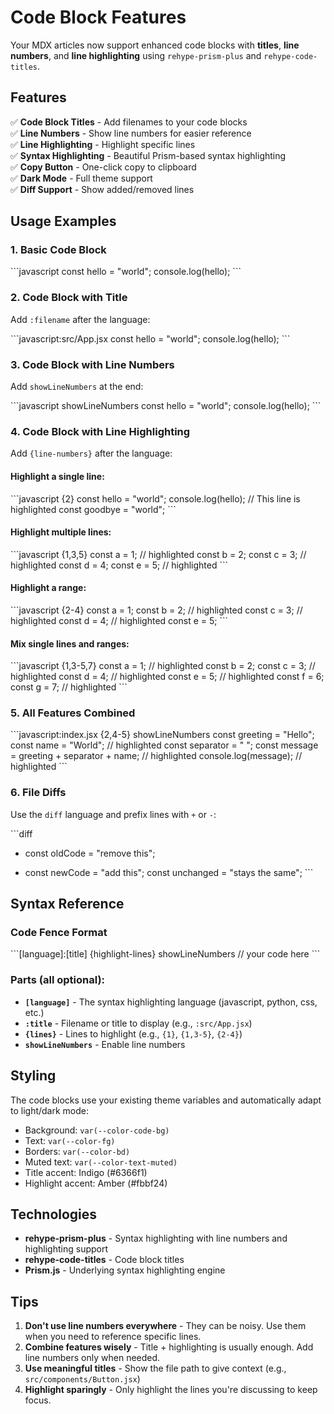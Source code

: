 # Code Block Features

Your MDX articles now support enhanced code blocks with **titles**, **line numbers**, and **line highlighting** using `rehype-prism-plus` and `rehype-code-titles`.

## Features

✅ **Code Block Titles** - Add filenames to your code blocks  
✅ **Line Numbers** - Show line numbers for easier reference  
✅ **Line Highlighting** - Highlight specific lines  
✅ **Syntax Highlighting** - Beautiful Prism-based syntax highlighting  
✅ **Copy Button** - One-click copy to clipboard  
✅ **Dark Mode** - Full theme support  
✅ **Diff Support** - Show added/removed lines  

## Usage Examples

### 1. Basic Code Block

\`\`\`javascript
const hello = "world";
console.log(hello);
\`\`\`

### 2. Code Block with Title

Add `:filename` after the language:

\`\`\`javascript:src/App.jsx
const hello = "world";
console.log(hello);
\`\`\`

### 3. Code Block with Line Numbers

Add `showLineNumbers` at the end:

\`\`\`javascript showLineNumbers
const hello = "world";
console.log(hello);
\`\`\`

### 4. Code Block with Line Highlighting

Add `{line-numbers}` after the language:

#### Highlight a single line:
\`\`\`javascript {2}
const hello = "world";
console.log(hello); // This line is highlighted
const goodbye = "world";
\`\`\`

#### Highlight multiple lines:
\`\`\`javascript {1,3,5}
const a = 1; // highlighted
const b = 2;
const c = 3; // highlighted
const d = 4;
const e = 5; // highlighted
\`\`\`

#### Highlight a range:
\`\`\`javascript {2-4}
const a = 1;
const b = 2; // highlighted
const c = 3; // highlighted
const d = 4; // highlighted
const e = 5;
\`\`\`

#### Mix single lines and ranges:
\`\`\`javascript {1,3-5,7}
const a = 1; // highlighted
const b = 2;
const c = 3; // highlighted
const d = 4; // highlighted
const e = 5; // highlighted
const f = 6;
const g = 7; // highlighted
\`\`\`

### 5. All Features Combined

\`\`\`javascript:index.jsx {2,4-5} showLineNumbers
const greeting = "Hello";
const name = "World"; // highlighted
const separator = " ";
const message = greeting + separator + name; // highlighted
console.log(message); // highlighted
\`\`\`

### 6. File Diffs

Use the `diff` language and prefix lines with `+` or `-`:

\`\`\`diff
- const oldCode = "remove this";
+ const newCode = "add this";
  const unchanged = "stays the same";
\`\`\`

## Syntax Reference

### Code Fence Format

\`\`\`[language]:[title] {highlight-lines} showLineNumbers
// your code here
\`\`\`

### Parts (all optional):

- **`[language]`** - The syntax highlighting language (javascript, python, css, etc.)
- **`:title`** - Filename or title to display (e.g., `:src/App.jsx`)
- **`{lines}`** - Lines to highlight (e.g., `{1}`, `{1,3-5}`, `{2-4}`)
- **`showLineNumbers`** - Enable line numbers

## Styling

The code blocks use your existing theme variables and automatically adapt to light/dark mode:

- Background: `var(--color-code-bg)`
- Text: `var(--color-fg)`
- Borders: `var(--color-bd)`
- Muted text: `var(--color-text-muted)`
- Title accent: Indigo (#6366f1)
- Highlight accent: Amber (#fbbf24)

## Technologies

- **rehype-prism-plus** - Syntax highlighting with line numbers and highlighting support
- **rehype-code-titles** - Code block titles
- **Prism.js** - Underlying syntax highlighting engine

## Tips

1. **Don't use line numbers everywhere** - They can be noisy. Use them when you need to reference specific lines.
2. **Combine features wisely** - Title + highlighting is usually enough. Add line numbers only when needed.
3. **Use meaningful titles** - Show the file path to give context (e.g., `src/components/Button.jsx`)
4. **Highlight sparingly** - Only highlight the lines you're discussing to keep focus.
